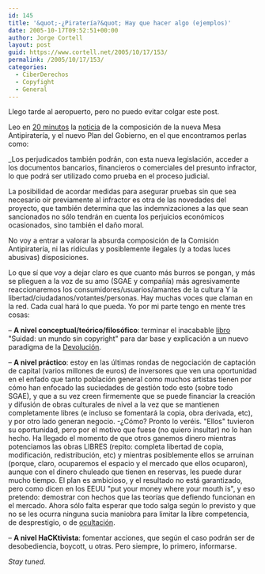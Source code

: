 ```yaml
---
id: 145
title: '&quot;-¿Piraterí­a?&quot; Hay que hacer algo (ejemplos)'
date: 2005-10-17T09:52:51+00:00
author: Jorge Cortell
layout: post
guid: https://www.cortell.net/2005/10/17/153/
permalink: /2005/10/17/153/
categories:
  - CiberDerechos
  - Copyfight
  - General
---
```

Llego tarde al aeropuerto, pero no puedo evitar colgar este post.

Leo en [20 minutos](https://www.20minutos.es) la [noticia](https://www.20minutos.es/noticia/56134/0/comision/antipirateria/gobierno/) de la composición de la nueva Mesa Antipiraterí­a, y el nuevo Plan del Gobierno, en el que encontramos perlas como:

_Los perjudicados también podrán, con esta nueva legislación, acceder a los documentos bancarios, financieros o comerciales del presunto infractor, lo que podrá ser utilizado como prueba en el proceso judicial.</p> 

La posibilidad de acordar medidas para asegurar pruebas sin que sea necesario oí­r previamente al infractor es otra de las novedades del proyecto, que también determina que las indemnizaciones a las que sean sancionados no sólo tendrán en cuenta los perjuicios económicos ocasionados, sino también el daño moral. </em>

No voy a entrar a valorar la absurda composición de la Comisión Antipiraterí­a, ni las ridí­culas y posiblemente ilegales (y a todas luces abusivas) disposiciones.

Lo que sí­ que voy a dejar claro es que cuanto más burros se pongan, y más se plieguen a la voz de su amo (SGAE y compañí­a) más agresivamente reaccionaremos los consumidores/usuarios/amantes de la cultura Y la libertad/ciudadanos/votantes/personas. Hay muchas voces que claman en la red. Cada cual hará lo que pueda. Yo por mi parte tengo en mente tres cosas:

– **A nivel conceptual/teórico/filosófico**: terminar el inacabable [libro](https://www.cortell.net/suidad/) "Suidad: un mundo sin copyright" para dar base y explicación a un nuevo paradigma de la [Devolución](https://www.devolucion.info/).

– **A nivel práctico**: estoy en las últimas rondas de negociación de captación de capital (varios millones de euros) de inversores que ven una oportunidad en el enfado que tanto población general como muchos artistas tienen por cómo han enfocado las suciedades de gestión todo esto (sobre todo SGAE), y que a su vez creen firmemente que se puede financiar la creación y difusión de obras culturales de nivel a la vez que se mantienen completamente libres (e incluso se fomentará la copia, obra derivada, etc), y por otro lado generan negocio. -¿Cómo? Pronto lo veréis. "Ellos" tuvieron su oportunidad, pero por el motivo que fuese (no quiero insultar) no lo han hecho. Ha llegado el momento de que otros ganemos dinero mientras potenciamos las obras LIBRES (repito: completa libertad de copia, modificación, redistribución, etc) y mientras posiblemente ellos se arruinan (porque, claro, ocuparemos el espacio y el mercado que ellos ocuparon), aunque con el dinero chuleado que tienen en reservas, les puede durar mucho tiempo. El plan es ambicioso, y el resultado no está garantizado, pero como dicen en los EEUU "put your money where your mouth is", y eso pretendo: demostrar con hechos que las teorí­as que defiendo funcionan en el mercado. Ahora sólo falta esperar que todo salga según lo previsto y que no se les ocurra ninguna sucia maniobra para limitar la libre competencia, de desprestigio, o de [ocultación](https://www.rebelion.org/noticia.php?id=18068).

– **A nivel HaCKtivista**: fomentar acciones, que según el caso podrán ser de desobediencia, boycott, u otras. Pero siempre, lo primero, informarse.

_Stay tuned._